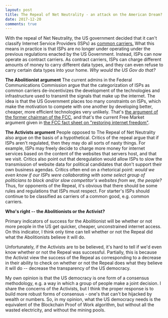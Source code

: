 ```yaml
---
layout: post
title: The Repeal of Net Neutrality - an attack on the American Dream?
date: 2017-12-20
comments: true
---
```


With the repeal of Net Neutrality, the US government decided that it can't classify Internet Service Providers (ISPs) as <a href="https://www.law.cornell.edu/uscode/text/47/chapter-5/subchapter-II">common carriers.</a> What this means in practice is that ISPs are no longer under operating under the previous regulations enacted by the US Government. Instead, ISPs can now operate as contract carriers. As contract carriers, ISPs can charge different amounts of money to carry different data types, and they can even refuse to carry certain data types into your home. *Why would the US Gov do that?*

**The Abolitionist argument**
The current admins in the Federal Communications Commission argue that the categorization of ISPs as common carriers de-incentivizes the development of the technologies and infrastructure used to transmit the signals that make up the internet. The idea is that the US Government places too many constraints on ISPs, which make the motivation to compete with one another by developing better, cheaper, more efficient technologies very unlikely. That's <a href="https://www.recode.net/2017/12/13/16768700/net-neutrality-vote-fcc-commissioner-ajit-pai-michael-powell-light-touch-regulation">the argument of the former chairman of the FCC</a>, and that's the current Free Market argument given in <a href="https://apps.fcc.gov/edocs_public/attachmatch/DOC-347927A1.pdf">the FCC fact sheet on "restoring internet freedom"</a>.

**The Activists argument**
People opposed to The Repeal of Net Neutrality also argue on the basis of a hypothetical. Critics of the repeal argue that if ISPs aren't regulated, then they may do all sorts of nasty things. For example, ISPs may freely decide to charge more money for internet services based on the content of the websites that servers host, and that we visit. Critics also point out that deregulation would allow ISPs to slow the transmission of website data for political candidates that don't support their own business agendas. Critics often end on a rhetorical point: *would we even know if our ISPs were collaborating with some select group of politicians to block and/or slow competitor's websites from we, the people?* Thus, for opponents of the Repeal, it's obvious that there should be some rules and regulations that ISPs must respect. For starter's ISPs should continue to be classified as carriers of a common good, e.g. common carriers.

**Who's right -- the Abolitionists or the Activist?**

 Primary indicators of success for the Abolitionist will be whether or not more people in the US get quicker, cheaper, unconstrained internet access. On this indicator, I think only time can tell whether or not the Repeal did what the Abolitionists believe it will do.

Unfortunately, if the Activists are to be believed, it's hard to tell if we'd even know whether or not the Repeal was successful. Partially, this is because the Activist view the success of the Repeal as corresponding to a decrease in their ability to check on whether or not the Repeal does what they believe it will do -- decrease the transparency of the US democracy.

My own opinion is that the US democracy is one form of a consensus methodology, e.g. a way in which a group of people make a joint decision. I share the concerns of the Activists, but I think the proper response is to build more robust forms of consensus - one's that can't be hijacked by wealth or numbers. So, in my opinion, what the US democracy needs is the equivalent of the Blockchain Proof of Work algorithm, but without all the wasted electricity, and without the mining pools.
